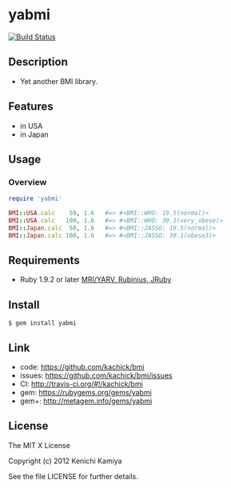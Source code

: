 yabmi
=====

[![Build Status](https://secure.travis-ci.org/kachick/bmi.png)](http://travis-ci.org/kachick/bmi)

Description
-----------

* Yet another BMI library.

Features
--------

* in USA
* in Japan

Usage
-----

### Overview

```ruby
require 'yabmi'

BMI::USA.calc    50, 1.6   #=> #<BMI::WHO: 19.5(normal)>
BMI::USA.calc   100, 1.6   #=> #<BMI::WHO: 39.1(very_obese)>
BMI::Japan.calc  50, 1.6   #=> #<BMI::JASSO: 19.5(normal)>
BMI::Japan.calc 100, 1.6   #=> #<BMI::JASSO: 39.1(obese3)>
```

Requirements
------------

* Ruby 1.9.2 or later [MRI/YARV, Rubinius, JRuby](http://travis-ci.org/#!/kachick/bmi)

Install
-------

```shell
$ gem install yabmi
```

Link
----

* code: https://github.com/kachick/bmi
* issues: https://github.com/kachick/bmi/issues
* CI: http://travis-ci.org/#!/kachick/bmi
* gem: https://rubygems.org/gems/yabmi
* gem+: http://metagem.info/gems/yabmi

License
-------

The MIT X License

Copyright (c) 2012 Kenichi Kamiya

See the file LICENSE for further details.
